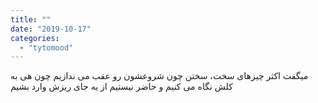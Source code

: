 ```yaml
---
title: ""
date: "2019-10-17"
categories: 
  - "tytomood"
---
```


میگفت اکثر چیزهای سخت، سختن چون شروعشون رو عقب می ندازیم چون هی به کلش نگاه می کنیم و حاضر نیستیم از یه جای ریزش وارد بشیم
